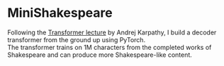 # MiniShakespeare
Following the [Transformer lecture](https://youtu.be/kCc8FmEb1nY?si=7PimS39J25nhr2A7) by Andrej Karpathy, I build a decoder transformer from the ground up using PyTorch.</br>
The transformer trains on 1M characters from the completed works of Shakespeare and can produce more Shakespeare-like content.
